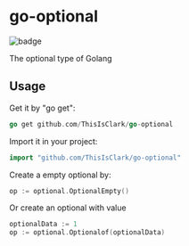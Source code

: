 # go-optional
![badge](https://github.com/ThisIsClark/go-optional/workflows/Go/badge.svg)

The optional type of Golang

 ## Usage

Get it by "go get":
```go
go get github.com/ThisIsClark/go-optional
```
Import it in your project:
```go
import "github.com/ThisIsClark/go-optional"
```
Create a empty optional by:
```go
op := optional.OptionalEmpty()
```
Or create an optional with value
```go
optionalData := 1
op := optional.Optionalof(optionalData)
```